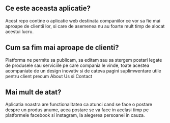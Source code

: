 ## Ce este aceasta aplicatie?
Acest repo contine o aplicatie web destinata companiilor ce vor sa fie mai aproape de clientii lor,
si care de asemenea nu au foarte mult timp de alocat acestui lucru.
## Cum sa fim mai aproape de clienti?
Platforma ne permite sa publicam, sa editam sau sa stergem postari legate de produsele sau serviciile 
pe care compania le vinde, toate acestea acompaniate de un design inovativ si de cateva pagini suplimwentare 
utile pentru client precum About Us si Contact
## Mai mult de atat?
Aplicatia noastra are functionalitatea ca atunci cand se face o postare despre un produs anume,
acea postare se va face in acelasi timp pe platformele facebook si instagram, la alegerea persoanei in cauza.
